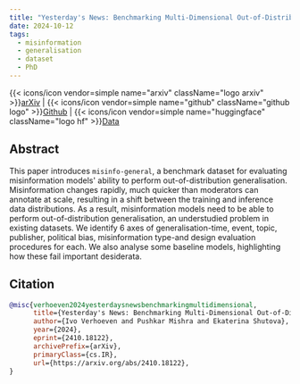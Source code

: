 ```yaml
---
title: "Yesterday's News: Benchmarking Multi-Dimensional Out-of-Distribution Generalisation of Misinformation Detection Models"
date: 2024-10-12
tags:
  - misinformation
  - generalisation
  - dataset
  - PhD
---
```


{{< icons/icon vendor=simple name="arxiv" className="logo arxiv" >}}[arXiv](https://arxiv.org/abs/2410.18122) | {{< icons/icon vendor=simple name="github" className="github logo" >}}[Github](https://github.com/ioverho/misinfo-general) | {{< icons/icon vendor=simple name="huggingface" className="logo hf" >}}[Data](https://huggingface.co/datasets/ioverho/misinfo-general)

## Abstract

This paper introduces `misinfo-general`, a benchmark dataset for evaluating misinformation models' ability to perform out-of-distribution generalisation. Misinformation changes rapidly, much quicker than moderators can annotate at scale, resulting in a shift between the training and inference data distributions. As a result, misinformation models need to be able to perform out-of-distribution generalisation, an understudied problem in existing datasets. We identify 6 axes of generalisation-time, event, topic, publisher, political bias, misinformation type-and design evaluation procedures for each. We also analyse some baseline models, highlighting how these fail important desiderata.

## Citation

```bibtex
@misc{verhoeven2024yesterdaysnewsbenchmarkingmultidimensional,
      title={Yesterday's News: Benchmarking Multi-Dimensional Out-of-Distribution Generalisation of Misinformation Detection Models},
      author={Ivo Verhoeven and Pushkar Mishra and Ekaterina Shutova},
      year={2024},
      eprint={2410.18122},
      archivePrefix={arXiv},
      primaryClass={cs.IR},
      url={https://arxiv.org/abs/2410.18122},
}
```
